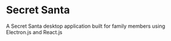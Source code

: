 # Secret Santa
A Secret Santa desktop application built for family members using Electron.js and React.js